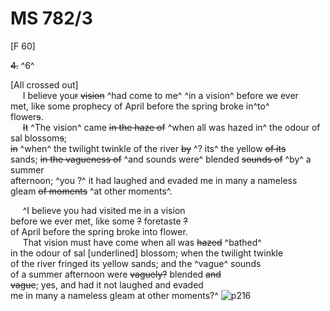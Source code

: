 # MS 782/3

[F 60]

~~4.~~ ^6^ 

[All crossed out]\
&nbsp;&nbsp;&nbsp;&nbsp;&nbsp;I believe you~~r~~ ~~vision~~ ^had come to me^ ^in a vision^ before we ever \
met, like some prophecy of April before the spring broke in^to^ \
flower~~s~~. \
&nbsp;&nbsp;&nbsp;&nbsp;&nbsp;~~It~~ ^The vision^ came ~~in the haze of~~ ^when all was hazed in^ the odour of sal blossom~~s~~; \
~~in~~ ^when^ the twilight twinkle of the river ~~by~~ ^? its^ the yellow ~~of its~~ \
sands; ~~in the vagueness of~~ ^and sounds were^ blended ~~sounds of~~ ^by^ a summer \
afternoon; ^you ?^ it had laughed and evaded me in many a nameless \
gleam ~~of moments~~ ^at other moments^. 


&nbsp;&nbsp;&nbsp;&nbsp;&nbsp;^I believe you had visited me in a vision \
before we ever met, like some ~~?~~ foretaste ~~?~~ \
of April before the spring broke into flower. \
&nbsp;&nbsp;&nbsp;&nbsp;&nbsp;That vision must have come when all was ~~hazed~~ ^bathed^ \
in the odour of sal [underlined] blossom; when the twilight twinkle \
of the river fringed its yellow sands; and the ^vague^ sounds \
of a summer afternoon were ~~vaguely?~~ blended ~~and~~ \
~~vague~~; yes, and had it not laughed and evaded \
me in many a nameless gleam at other moments?^
![p216](MS782_3-216.jpg)
